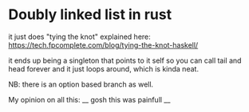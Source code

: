 # Doubly linked list in rust

it just does "tying the knot"
explained here: https://tech.fpcomplete.com/blog/tying-the-knot-haskell/

it ends up being a singleton
that points to it self so you can call tail and
head forever and it just loops around, 
which is kinda neat.

NB: there is an option based branch as well.



My opinion on all this:
__ gosh this was painfull __

